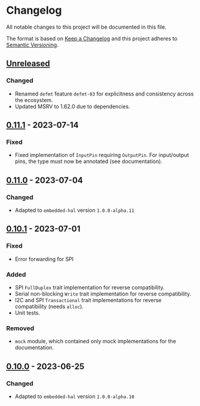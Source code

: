# Changelog

All notable changes to this project will be documented in this file.

The format is based on [Keep a Changelog](http://keepachangelog.com/en/1.0.0/)
and this project adheres to [Semantic Versioning](http://semver.org/spec/v2.0.0.html).

## [Unreleased]

### Changed
- Renamed `defmt` feature `defmt-03` for explicitness and consistency across the ecosystem.
- Updated MSRV to 1.62.0 due to dependencies.

## [0.11.1] - 2023-07-14

### Fixed
- Fixed implementation of `InputPin` requiring `OutputPin`. For input/output pins, the type must now be annotated (see documentation).

## [0.11.0] - 2023-07-04

### Changed
- Adapted to `embedded-hal` version `1.0.0-alpha.11`

## [0.10.1] - 2023-07-01

### Fixed
- Error forwarding for SPI

### Added
- SPI `FullDuplex` trait implementation for reverse compatibility.
- Serial non-blocking `Write` trait implementation for reverse compatibility.
- I2C and SPI `Transactional` trait implementations for reverse compatibility (needs `alloc`).
- Unit tests.

### Removed
- `mock` module, which contained only mock implementations for the documentation.


## [0.10.0] - 2023-06-25

### Changed
- Adapted to `embedded-hal` version `1.0.0-alpha.10`


[Unreleased]: https://github.com/ryankurte/embedded-hal-compat/compare/v0.11.1...HEAD
[0.11.1]: https://github.com/ryankurte/embedded-hal-compat/compare/v0.11.0...v0.11.1
[0.11.0]: https://github.com/ryankurte/embedded-hal-compat/compare/v0.10.1...v0.11.0
[0.10.1]: https://github.com/ryankurte/embedded-hal-compat/compare/v0.10.0...v0.10.1
[0.10.0]: https://github.com/ryankurte/embedded-hal-compat/releases/tag/v0.10.0
